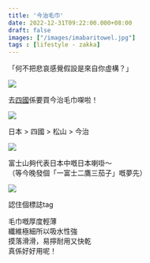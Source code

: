 ```yaml
---
title: '今治毛巾'
date: 2022-12-31T09:22:00.000+08:00
draft: false
images: ["/images/imabaritowel.jpg"]
tags : [lifestyle - zakka]
---
```


「何不把悲哀感覺假設是來自你虛構？」  

![](/images/imabaritowel1.jpg)

去[四國](https://hidie.net/shikoku8d7n/)係要買今治毛巾㗎啦！

![](/images/imabaritowel.jpg)

日本 > 四國 > 松山 > 今治

![](/images/imabaritowel2.jpg)

富士山夠代表日本中嘅日本喇啩～  
（等今晚發個「一富士二鷹三茄子」嘅夢先）  

![](/images/imabaritowel3.jpg)

認住個標誌tag  
  
毛巾嘅厚度輕薄  
纖維極細所以吸水性強  
摸落滑滑，易擰耐用又快乾  
真係好好用呢！  
